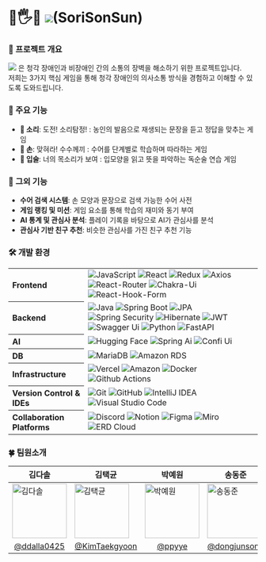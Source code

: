 # 🦻🖐️💋 <img src="https://github.com/user-attachments/assets/3e15c764-eea8-484a-a9bb-7e2f4cb43820"/>(SoriSonSun)

### 📝 프로젝트 개요
<img src="https://github.com/user-attachments/assets/0c81afe6-276c-4159-a340-6dd3ff9f86f1"/> 은 청각 장애인과 비장애인 간의 소통의 장벽을 해소하기 위한 프로젝트입니다.  
저희는 3가지 핵심 게임을 통해 청각 장애인의 의사소통 방식을 경험하고 이해할 수 있도록 도와드립니다.

### 🚀 주요 기능
- **🦻 소리**: 도전! 소리탐정! : 농인의 발음으로 재생되는 문장을 듣고 정답을 맞추는 게임
- **🤞 손**: 맞혀라! 수수께끼 : 수어를 단계별로 학습하며 따라하는 게임
- **💋 입술**: 너의 목소리가 보여 : 입모양을 읽고 뜻을 파악하는 독순술 연습 게임

### 🎯 그외 기능
- **수어 검색 시스템**: 손 모양과 문장으로 검색 가능한 수어 사전
- **게임 랭킹 및 미션**: 게임 요소를 통해 학습의 재미와 동기 부여
- **AI 통계 및 관심사 분석**: 플레이 기록을 바탕으로 AI가 관심사를 분석
- **관심사 기반 친구 추천**: 비슷한 관심사를 가진 친구 추천 기능

### 🛠️ 개발 환경
<table>
  <tbody>
    <tr>
      <th align="left">Frontend</th>
      <td>
        <img alt="JavaScript" src="https://img.shields.io/badge/JavaScript-%23323330?style=for-the-badge&logo=javascript&logoColor=%23F7DF1E">
        <img alt="React" src="https://img.shields.io/badge/React-%2320232a?style=for-the-badge&logo=react&logoColor=%2361DAFB">
        <img alt="Redux" src="https://img.shields.io/badge/Redux-%23593d88?style=for-the-badge&logo=redux&logoColor=white">
        <img alt="Axios" src="https://img.shields.io/badge/Axios-ffffff?style=for-the-badge&logo=axios&logoColor=671ddf">
        <img alt="React-Router" src="https://img.shields.io/badge/React_Router-CA4245?style=for-the-badge&logo=reactrouter&logoColor=white">
        <img alt="Chakra-Ui" src="https://img.shields.io/badge/Chakra_Ui-41E0FD?style=for-the-badge&logo=chakraui&logoColor=white" />
        <img alt="React-Hook-Form" src="https://img.shields.io/badge/React_Hook_Form-ec5990?style=for-the-badge&logo=React-Hook-Form&logoColor=white" />
      </td>
    </tr>
    <tr>
      <th align="left">Backend</th>
      <td>
        <img alt="Java" src="https://img.shields.io/badge/Java-007396?style=for-the-badge&logo=openjdk&logoColor=white"/>
        <img alt="Spring Boot" src="https://img.shields.io/badge/Spring_Boot-6DB33F?style=for-the-badge&logo=spring-boot&logoColor=white" />
        <img alt="JPA" src="https://img.shields.io/badge/JPA-black?style=for-the-badge&logo=JSON%20web%20tokens" />
        <img alt="Spring Security" src="https://img.shields.io/badge/Spring_Security-6DB33F?style=for-the-badge&logo=spring-security&logoColor=white" />
        <img alt="Hibernate" src="https://img.shields.io/badge/Hibernate-59666C?style=for-the-badge&logo=Hibernate&logoColor=white" />
        <img alt="JWT" src="https://img.shields.io/badge/JWT-black?style=for-the-badge&logo=JSON%20web%20tokens" />
        <img alt="Swagger Ui" src="https://img.shields.io/badge/Swagger_Ui-85EA2D?style=for-the-badge&logo=Swagger&logoColor=white" />
        <img alt="Python" src="https://img.shields.io/badge/Python-3776AB?style=for-the-badge&logo=Python&logoColor=white" />
        <img alt="FastAPI" src="https://img.shields.io/badge/FastAPI-009688?style=for-the-badge&logo=FastAPI&logoColor=white" />
      </td>
    </tr>
    <tr>
      <th align="left">AI</th>
      <td>
        <img alt="Hugging Face" src="https://img.shields.io/badge/Hugging_Face-FFD21E?style=for-the-badge&logo=HuggingFace&logoColor=white"/>
        <img alt="Spring Ai" src="https://img.shields.io/badge/Spring_AI-6DB33F?style=for-the-badge&logo=spring&logoColor=white"/>
        <img alt="Confi Ui" src="https://img.shields.io/badge/Confy_UI-black?style=for-the-badge&logo=confyui&logoColor=white"/>
      </td>
    </tr>
    <tr>
      <th align="left">DB</th>
      <td>
        <img alt="MariaDB" src="https://img.shields.io/badge/MariaDB-003545?style=for-the-badge&logo=MariaDB&logoColor=white"/>
        <img alt="Amazon RDS" src="https://img.shields.io/badge/Amazon_RDS-527FFF?style=for-the-badge&logo=amazonrds&logoColor=white"/>
      </td>
    </tr>
    <tr>
      <th align="left">Infrastructure</th>
      <td>
        <img alt="Vercel" src="https://img.shields.io/badge/vercel-%23000000?style=for-the-badge&logo=vercel&logoColor=white" />
        <img alt="Amazon" src="https://img.shields.io/badge/Amazon_Web_Service-232F3E?style=for-the-badge&logo=amazon&logoColor=FF9900" />
        <img alt="Docker" src="https://img.shields.io/badge/docker-1d63ed?style=for-the-badge&logo=docker&logoColor=white" />
        <img alt="Github Actions" src="https://img.shields.io/badge/github%20actions-%232671E5?style=for-the-badge&logo=githubactions&logoColor=white" />
      </td>
    </tr>
    <tr>
      <th align="left">Version Control & IDEs</th>
      <td>
        <img alt="Git" src="https://img.shields.io/badge/Git-F05032?style=for-the-badge&logo=git&logoColor=white" />
        <img alt="GitHub" src="https://img.shields.io/badge/GitHub-181717?style=for-the-badge&logo=github&logoColor=white" />
        <img alt="IntelliJ IDEA" src="https://img.shields.io/badge/IntelliJ_IDEA-000000?style=for-the-badge&logo=intellij-idea&logoColor=white" />
        <img alt="Visual Studio Code" src="https://img.shields.io/badge/Visual_Studio_Code-1d63ed?style=for-the-badge&logo=visualstudiocode&logoColor=white" />
      </td>
    </tr>
     <tr>
      <th align="left">Collaboration Platforms</th>
      <td>
        <img alt="Discord" src="https://img.shields.io/badge/Discord-%235865F2?style=for-the-badge&logo=discord&logoColor=white" />
        <img alt="Notion" src="https://img.shields.io/badge/Notion-%23000000?style=for-the-badge&logo=notion&logoColor=white" />
        <img alt="Figma" src="https://img.shields.io/badge/Figma-%23F24E1E?style=for-the-badge&logo=figma&logoColor=white" />
        <img alt="Miro" src="https://img.shields.io/badge/Miro-050038?style=for-the-badge&logo=miro&logoColor=white" />
        <img alt="ERD Cloud" src="https://img.shields.io/badge/ERD_Cloud-000000?style=for-the-badge&logo=erdcloud&logoColor=white" />
      </td>
    </tr>
  </tbody>
</table>

### 🍀 팀원소개
<table widht="100%">
  <thead>
    <tr>
      <th>
        김다솔
      </th>
      <th>
        김택균
      </th>
      <th>
        박예원
      </th>
      <th>
        송동준
      </th>
      <th>
        유혜진
      </th>
    </tr>
  </thead>
  <tbody>
     <tr>
      <td>
        <a href="https://github.com/ddalla0425">
          <img alt="김다솔"src="https://github.com/user-attachments/assets/57368cc8-2814-4693-b6a6-9d17a8cc4361" width="110"/>
        </a>
      </td>
      <td>
        <a href="https://github.com/KimTaekgyoon">
          <img alt="김택균"src="https://github.com/user-attachments/assets/25875c1e-b1d7-4b06-8256-db8abec7badc" width="110"/>
        </a>
      </td>
      <td>
        <a href="https://github.com/ppyye">
          <img alt="박예원"src="https://github.com/user-attachments/assets/40208f33-4803-4a59-92e1-66b8524d0a15" width="110"/>
        </a>
      </td>
      <td>
        <a href="https://github.com/dongjunsong">
          <img alt="송동준"src="https://github.com/user-attachments/assets/25e245df-6315-4685-a051-fc418d9d22c8" width="110"/>
        </a>
      </td>
      <td>
        <a href="https://github.com/GoldenTol">
          <img alt="유혜진" src="https://github.com/user-attachments/assets/5376c939-ab00-4710-9b95-3b2a993d7098" width="110"/>
        </a>
      </td>
    </tr>
     <tr>
      <td align="center">
        <a href="https://github.com/ddalla0425">@ddalla0425</a>
      </td>
      <td align="center">
        <a href="https://github.com/KimTaekgyoon">@KimTaekgyoon</a>
      </th>
      <td align="center">
        <a href="https://github.com/ppyye">@ppyye</a>
      </td>
      <td align="center">
        <a href="https://github.com/dongjunsong">@dongjunsong</a>
      </td>
      <td align="center">
        <a href="https://github.com/GoldenTol">@GoldenTol</a>
      </td>
    </tr>
  </tbody>
</table>
